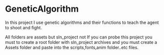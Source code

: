 # GeneticAlgorithm
In this project I use genetic algorithms and their functions to teach the agent to shoot and fight.


All folders are assets but sln_project not
If you can probe this project you must to create a root folder with sln_project archives
and you must create a Assets folder and paste into the scripts,fonts,anim folder..etc files.
